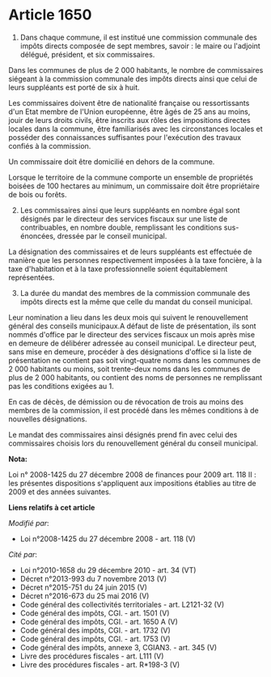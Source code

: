 # Article 1650

1. Dans chaque commune, il est institué une commission communale des impôts directs composée de sept membres, savoir : le
maire ou l'adjoint délégué, président, et six commissaires. 

Dans les communes de plus de 2 000 habitants, le nombre de commissaires siégeant à la commission communale des impôts directs
ainsi que celui de leurs suppléants est porté de six à huit. 

Les commissaires doivent être de nationalité française ou ressortissants d'un Etat membre de l'Union européenne, être âgés de
25 ans au moins, jouir de leurs droits civils, être inscrits aux rôles des impositions directes locales dans la commune, être
familiarisés avec les circonstances locales et posséder des connaissances suffisantes pour l'exécution des travaux confiés à
la commission. 

Un commissaire doit être domicilié en dehors de la commune. 

Lorsque le territoire de la commune comporte un ensemble de propriétés boisées de 100 hectares au minimum, un commissaire
doit être propriétaire de bois ou forêts. 

2. Les commissaires ainsi que leurs suppléants en nombre égal sont désignés par le directeur des services fiscaux sur une
liste de contribuables, en nombre double, remplissant les conditions sus-énoncées, dressée par le conseil municipal. 

La désignation des commissaires et de leurs suppléants est effectuée de manière que les personnes respectivement imposées à
la taxe foncière, à la taxe d'habitation et à la taxe professionnelle soient équitablement représentées. 

3. La durée du mandat des membres de la commission communale des impôts directs est la même que celle du mandat du conseil
municipal. 

Leur nomination a lieu dans les deux mois qui suivent le renouvellement général des conseils municipaux.A défaut de liste de
présentation, ils sont nommés d'office par le directeur des services fiscaux un mois après mise en demeure de délibérer
adressée au conseil municipal. Le directeur peut, sans mise en demeure, procéder à des désignations d'office si la liste de
présentation ne contient pas soit vingt-quatre noms dans les communes de 2 000 habitants ou moins, soit trente-deux noms dans
les communes de plus de 2 000 habitants, ou contient des noms de personnes ne remplissant pas les conditions exigées au 1. 

En cas de décès, de démission ou de révocation de trois au moins des membres de la commission, il est procédé dans les mêmes
conditions à de nouvelles désignations. 

Le mandat des commissaires ainsi désignés prend fin avec celui des commissaires choisis lors du renouvellement général du
conseil municipal.

**Nota:**

Loi n° 2008-1425 du 27 décembre 2008 de finances pour 2009 art. 118 II : les présentes dispositions s'appliquent aux
impositions établies au titre de 2009 et des années suivantes.

**Liens relatifs à cet article**

_Modifié par_:

  - Loi n°2008-1425 du 27 décembre 2008 - art. 118 (V)

_Cité par_:

  - Loi n°2010-1658 du 29 décembre 2010 - art. 34 (VT)
  - Décret n°2013-993 du 7 novembre 2013 (V)
  - Décret n°2015-751 du 24 juin 2015 (V)
  - Décret n°2016-673 du 25 mai 2016 (V)
  - Code général des collectivités territoriales - art. L2121-32 (V)
  - Code général des impôts, CGI. - art. 1501 (V)
  - Code général des impôts, CGI. - art. 1650 A (V)
  - Code général des impôts, CGI. - art. 1732 (V)
  - Code général des impôts, CGI. - art. 1753 (V)
  - Code général des impôts, annexe 3, CGIAN3. - art. 345 (V)
  - Livre des procédures fiscales - art. L111 (V)
  - Livre des procédures fiscales - art. R*198-3 (V)
